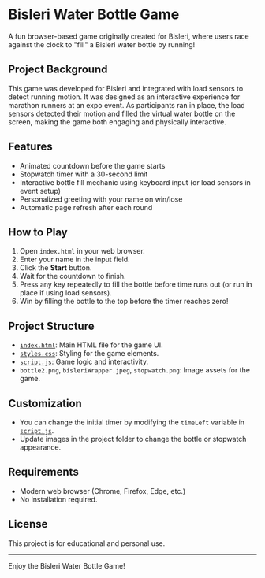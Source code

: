 # Bisleri Water Bottle Game

A fun browser-based game originally created for Bisleri, where users race against the clock to "fill" a Bisleri water bottle by running!

## Project Background

This game was developed for Bisleri and integrated with load sensors to detect running motion. It was designed as an interactive experience for marathon runners at an expo event. As participants ran in place, the load sensors detected their motion and filled the virtual water bottle on the screen, making the game both engaging and physically interactive.

## Features

- Animated countdown before the game starts
- Stopwatch timer with a 30-second limit
- Interactive bottle fill mechanic using keyboard input (or load sensors in event setup)
- Personalized greeting with your name on win/lose
- Automatic page refresh after each round

## How to Play

1. Open `index.html` in your web browser.
2. Enter your name in the input field.
3. Click the **Start** button.
4. Wait for the countdown to finish.
5. Press any key repeatedly to fill the bottle before time runs out (or run in place if using load sensors).
6. Win by filling the bottle to the top before the timer reaches zero!

## Project Structure

- [`index.html`](index.html): Main HTML file for the game UI.
- [`styles.css`](styles.css): Styling for the game elements.
- [`script.js`](script.js): Game logic and interactivity.
- `bottle2.png`, `bisleriWrapper.jpeg`, `stopwatch.png`: Image assets for the game.

## Customization

- You can change the initial timer by modifying the `timeLeft` variable in [`script.js`](script.js).
- Update images in the project folder to change the bottle or stopwatch appearance.

## Requirements

- Modern web browser (Chrome, Firefox, Edge, etc.)
- No installation required.

## License

This project is for educational and personal use.

---

Enjoy the Bisleri Water Bottle Game!